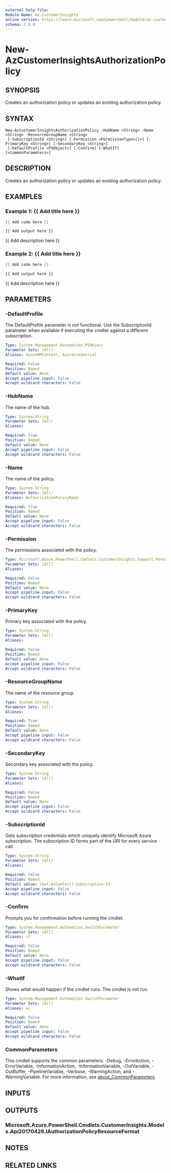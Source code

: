 ```yaml
---
external help file:
Module Name: Az.CustomerInsights
online version: https://learn.microsoft.com/powershell/module/az.customerinsights/new-azcustomerinsightsauthorizationpolicy
schema: 2.0.0
---
```


# New-AzCustomerInsightsAuthorizationPolicy

## SYNOPSIS
Creates an authorization policy or updates an existing authorization policy.

## SYNTAX

```
New-AzCustomerInsightsAuthorizationPolicy -HubName <String> -Name <String> -ResourceGroupName <String>
 [-SubscriptionId <String>] [-Permission <PermissionTypes[]>] [-PrimaryKey <String>] [-SecondaryKey <String>]
 [-DefaultProfile <PSObject>] [-Confirm] [-WhatIf] [<CommonParameters>]
```

## DESCRIPTION
Creates an authorization policy or updates an existing authorization policy.

## EXAMPLES

### Example 1: {{ Add title here }}
```powershell
{{ Add code here }}
```

```output
{{ Add output here }}
```

{{ Add description here }}

### Example 2: {{ Add title here }}
```powershell
{{ Add code here }}
```

```output
{{ Add output here }}
```

{{ Add description here }}

## PARAMETERS

### -DefaultProfile
The DefaultProfile parameter is not functional.
Use the SubscriptionId parameter when available if executing the cmdlet against a different subscription.

```yaml
Type: System.Management.Automation.PSObject
Parameter Sets: (All)
Aliases: AzureRMContext, AzureCredential

Required: False
Position: Named
Default value: None
Accept pipeline input: False
Accept wildcard characters: False
```

### -HubName
The name of the hub.

```yaml
Type: System.String
Parameter Sets: (All)
Aliases:

Required: True
Position: Named
Default value: None
Accept pipeline input: False
Accept wildcard characters: False
```

### -Name
The name of the policy.

```yaml
Type: System.String
Parameter Sets: (All)
Aliases: AuthorizationPolicyName

Required: True
Position: Named
Default value: None
Accept pipeline input: False
Accept wildcard characters: False
```

### -Permission
The permissions associated with the policy.

```yaml
Type: Microsoft.Azure.PowerShell.Cmdlets.CustomerInsights.Support.PermissionTypes[]
Parameter Sets: (All)
Aliases:

Required: False
Position: Named
Default value: None
Accept pipeline input: False
Accept wildcard characters: False
```

### -PrimaryKey
Primary key associated with the policy.

```yaml
Type: System.String
Parameter Sets: (All)
Aliases:

Required: False
Position: Named
Default value: None
Accept pipeline input: False
Accept wildcard characters: False
```

### -ResourceGroupName
The name of the resource group.

```yaml
Type: System.String
Parameter Sets: (All)
Aliases:

Required: True
Position: Named
Default value: None
Accept pipeline input: False
Accept wildcard characters: False
```

### -SecondaryKey
Secondary key associated with the policy.

```yaml
Type: System.String
Parameter Sets: (All)
Aliases:

Required: False
Position: Named
Default value: None
Accept pipeline input: False
Accept wildcard characters: False
```

### -SubscriptionId
Gets subscription credentials which uniquely identify Microsoft Azure subscription.
The subscription ID forms part of the URI for every service call.

```yaml
Type: System.String
Parameter Sets: (All)
Aliases:

Required: False
Position: Named
Default value: (Get-AzContext).Subscription.Id
Accept pipeline input: False
Accept wildcard characters: False
```

### -Confirm
Prompts you for confirmation before running the cmdlet.

```yaml
Type: System.Management.Automation.SwitchParameter
Parameter Sets: (All)
Aliases: cf

Required: False
Position: Named
Default value: None
Accept pipeline input: False
Accept wildcard characters: False
```

### -WhatIf
Shows what would happen if the cmdlet runs.
The cmdlet is not run.

```yaml
Type: System.Management.Automation.SwitchParameter
Parameter Sets: (All)
Aliases: wi

Required: False
Position: Named
Default value: None
Accept pipeline input: False
Accept wildcard characters: False
```

### CommonParameters
This cmdlet supports the common parameters: -Debug, -ErrorAction, -ErrorVariable, -InformationAction, -InformationVariable, -OutVariable, -OutBuffer, -PipelineVariable, -Verbose, -WarningAction, and -WarningVariable. For more information, see [about_CommonParameters](http://go.microsoft.com/fwlink/?LinkID=113216).

## INPUTS

## OUTPUTS

### Microsoft.Azure.PowerShell.Cmdlets.CustomerInsights.Models.Api20170426.IAuthorizationPolicyResourceFormat

## NOTES

## RELATED LINKS

